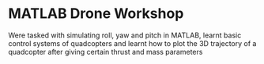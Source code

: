 # MATLAB Drone Workshop

Were tasked with simulating roll, yaw and pitch in MATLAB, learnt basic control systems of quadcopters and learnt how to plot the 3D trajectory of a quadcopter after giving certain thrust and mass parameters
